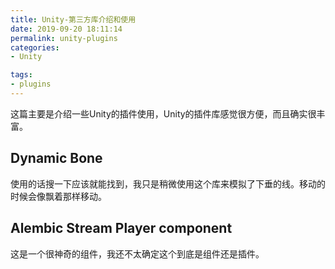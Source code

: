 ```yaml
---
title: Unity-第三方库介绍和使用
date: 2019-09-20 18:11:14
permalink: unity-plugins
categories:
- Unity

tags:
- plugins
---
```

这篇主要是介绍一些Unity的插件使用，Unity的插件库感觉很方便，而且确实很丰富。

<!--more-->

## Dynamic Bone
使用的话搜一下应该就能找到，我只是稍微使用这个库来模拟了下垂的线。移动的时候会像飘着那样移动。


## Alembic Stream Player component
这是一个很神奇的组件，我还不太确定这个到底是组件还是插件。
